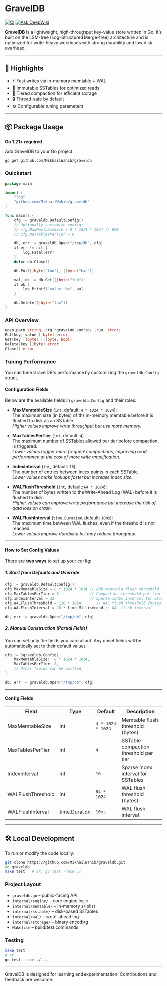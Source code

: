 # GravelDB

[![CI](https://github.com/MikhailWahib/graveldb/actions/workflows/ci.yml/badge.svg)](https://github.com/MikhailWahib/graveldb/actions/workflows/ci.yml)
[![Ask DeepWiki](https://deepwiki.com/badge.svg)](https://deepwiki.com/MikhailWahib/graveldb)

**GravelDB** is a lightweight, high-throughput key-value store written in Go. It’s built on the LSM-tree (Log-Structured Merge-tree) architecture and is optimized for write-heavy workloads with strong durability and low disk overhead.

---

## 🚀 Highlights

- ⚡ Fast writes via in-memory memtable + WAL
- 🧱 Immutable SSTables for optimized reads
- 🔄 Tiered compaction for efficient storage
- 🔒 Thread-safe by default
- ⚙️ Configurable tuning parameters

---

## 📦 Package Usage

**Go 1.21+ required**

Add GravelDB to your Go project:

```sh
go get github.com/MikhailWahib/graveldb
```

### Quickstart

```go
package main

import (
	"log"
	"github.com/MikhailWahib/graveldb"
)

func main() {
	cfg := graveldb.DefaultConfig()
	// Optionally customize config:
	// cfg.MaxMemtableSize = 8 * 1024 * 1024 // 8MB
	// cfg.MaxTablesPerTier = 8

	db, err := graveldb.Open("/tmp/db", cfg)
	if err != nil {
		log.Fatal(err)
	}
	defer db.Close()

	db.Put([]byte("foo"), []byte("bar"))

	val, ok := db.Get([]byte("foo"))
	if ok {
		log.Printf("value: %s", val)
	}

	db.Delete([]byte("foo"))
}
```

### API Overview

```go
Open(path string, cfg *graveldb.Config) (*DB, error)
Put(key, value []byte) error
Get(key []byte) ([]byte, bool)
Delete(key []byte) error
Close() error
```

### Tuning Performance

You can tune GravelDB's performance by customizing the `graveldb.Config` struct.

#### Configuration Fields

Below are the available fields in `graveldb.Config` and their roles:

- **MaxMemtableSize** (`int`, default: `4 * 1024 * 1024`):  
  The maximum size (in bytes) of the in-memory memtable before it is flushed to disk as an SSTable.  
  _Higher values improve write throughput but use more memory._

- **MaxTablesPerTier** (`int`, default: `4`):  
  The maximum number of SSTables allowed per tier before compaction is triggered.  
  _Lower values trigger more frequent compactions, improving read performance at the cost of more write amplification._

- **IndexInterval** (`int`, default: `16`):  
  The number of entries between index points in each SSTable.  
  _Lower values make lookups faster but increase index size._

- **WALFlushThreshold** (`int`, default: `64 * 1024`):  
  The number of bytes written to the Write-Ahead Log (WAL) before it is flushed to disk.  
  _Higher values can improve write performance but increase the risk of data loss on crash._

- **WALFlushInterval** (`time.Duration`, default: `10ms`):  
  The maximum time between WAL flushes, even if the threshold is not reached.  
  _Lower values improve durability but may reduce throughput._

---

#### How to Set Config Values

There are **two ways** to set up your config:

##### 1. Start from Defaults and Override

```go
cfg := graveldb.DefaultConfig()
cfg.MaxMemtableSize = 8 * 1024 * 1024 // 8MB memtable flush threshold
cfg.MaxTablesPerTier = 8              // Compaction threshold per tier
cfg.IndexInterval = 32                // Sparse index interval for SSTables
cfg.WALFlushThreshold = 128 * 1024       // WAL flush threshold (bytes)
cfg.WALFlushInterval = 20 * time.Millisecond // WAL flush interval

db, err := graveldb.Open("/tmp/db", cfg)
```

##### 2. Manual Construction (Partial Fields)

You can set only the fields you care about. Any unset fields will be automatically set to their default values:

```go
cfg := &graveldb.Config{
    MaxMemtableSize:  8 * 1024 * 1024,
    MaxTablesPerTier: 8,
    // Other fields can be omitted
}

db, err := graveldb.Open("/tmp/db", cfg)
```

---

#### Config Fields

| Field            | Type          | Default           | Description                           |
| ---------------- | ------------- | ----------------- | ------------------------------------- |
| MaxMemtableSize  | int           | `4 * 1024 * 1024` | Memtable flush threshold (bytes)      |
| MaxTablesPerTier | int           | `4`               | SSTable compaction threshold per tier |
| IndexInterval    | int           | `16`              | Sparse index interval for SSTables    |
| WALFlushThreshold   | int           | `64 * 1024`       | WAL flush threshold (bytes)           |
| WALFlushInterval    | time.Duration | `10ms`            | WAL flush interval                    |

---

## 🛠️ Local Development

To run or modify the code locally:

```sh
git clone https://github.com/MikhailWahib/graveldb.git
cd graveldb
make test   # or: go test -race ./...
```

### Project Layout

- `graveldb.go` – public-facing API
- `internal/engine/` – core engine logic
- `internal/memtable/` – in-memory skiplist
- `internal/sstable/` – disk-based SSTables
- `internal/wal/` – write-ahead log
- `internal/storage/` – binary encoding
- `Makefile` – build/test commands

### Testing

```sh
make test
# or
go test -race ./...
```

---

GravelDB is designed for learning and experimentation. Contributions and feedback are welcome.
